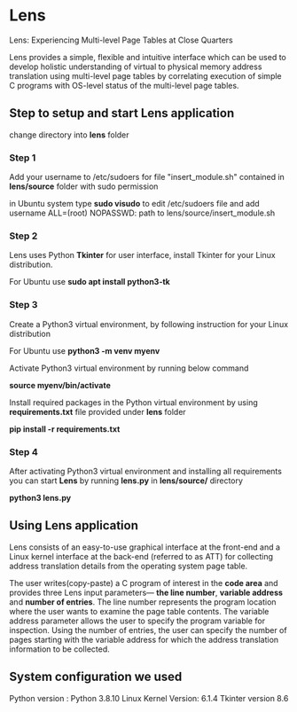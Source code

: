 # Lens
Lens: Experiencing Multi-level Page Tables at Close Quarters

Lens provides a simple, flexible and intuitive interface which can be used to develop holistic understanding of virtual to physical memory address translation using multi-level page tables by correlating execution of simple C programs with OS-level status of the multi-level page tables.

## Step to setup and start Lens application

change directory into **lens** folder
### Step 1
Add your username to /etc/sudoers for file "insert\_module.sh" contained in **lens/source** folder with sudo permission

in Ubuntu system type **sudo visudo** to edit  /etc/sudoers file and add username ALL=(root) NOPASSWD: path to lens/source/insert\_module.sh

### Step 2
Lens uses Python **Tkinter** for user interface, install Tkinter for your Linux distribution.

For Ubuntu use **sudo apt install python3-tk**

### Step 3
Create a Python3 virtual environment, by following instruction for your Linux distribution

For Ubuntu use **python3 -m venv myenv**

Activate Python3 virtual environment by running below command

**source myenv/bin/activate**

Install required packages in the Python virtual environment by using **requirements.txt** file provided under **lens** folder

**pip install -r requirements.txt**

### Step 4
After activating Python3 virtual environment and installing all requirements you can start **Lens** by running **lens.py** in **lens/source/** directory

**python3 lens.py**

## Using Lens application
Lens consists of an easy-to-use graphical interface at the front-end and a Linux kernel interface at the back-end (referred to as ATT) for collecting
address translation details from the operating system page table.

The user writes(copy-paste) a C program of interest in the **code area** and provides three Lens input parameters— **the line number**, **variable address** and **number of entries**. The line number represents the program location where the user wants to examine the page table contents. The variable address parameter allows the user to specify the program variable for inspection. Using the number of entries, the user can specify the number of pages starting with the variable address for which the address translation information to be collected. 

## System configuration we used
Python version : Python 3.8.10
Linux Kernel Version: 6.1.4
Tkinter version 8.6
